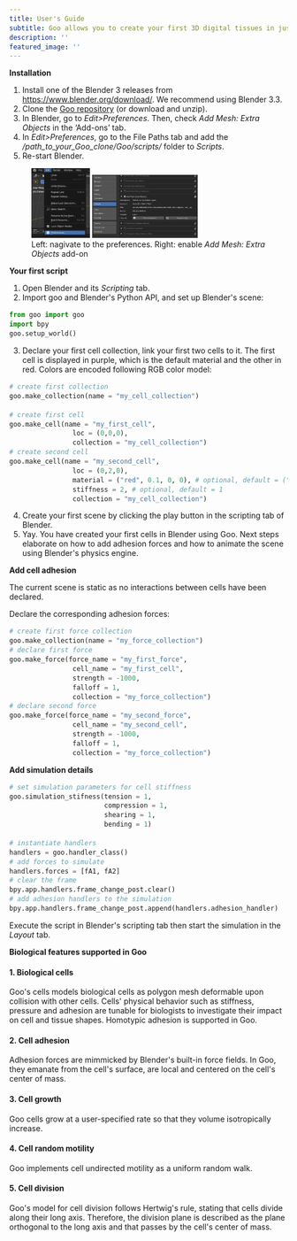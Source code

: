 ```yaml
---
title: User's Guide
subtitle: Goo allows you to create your first 3D digital tissues in just a few clicks.
description: ''
featured_image: ''
---
```


<b>Installation</b>

1. Install one of the Blender 3 releases from <a href="https://www.blender.org/download/">https://www.blender.org/download/</a>. We recommend using Blender 3.3.
2. Clone the <a href="https://github.com/smegason/Goo">Goo repository</a> (or download and unzip). 
3. In Blender, go to <i>Edit>Preferences</i>. Then, check <i>Add Mesh: Extra Objects</i> in the ‘Add-ons’ tab. 
4. In <i>Edit>Preferences</i>, go to the File Paths tab and add the <i>/path_to_your_Goo_clone/Goo/scripts/</i> folder to <i>Scripts</i>. 
5. Re-start Blender. 

<figure>
  <img src="images\demo\blender_edit_preferences.jpg" alt="" style="width:25%"> <img src="images\demo\blender_add_mesh.jpg" alt="" style="width:45%">
  <figcaption>Left: nagivate to the preferences. Right: enable <i> Add Mesh: Extra Objects</i> add-on </figcaption>
</figure>

<b>Your first script</b>

1. Open Blender and its <i>Scripting</i> tab. 
2. Import goo and Blender's Python API, and set up Blender's scene: 

```python
from goo import goo
import bpy
goo.setup_world() 

```

3. Declare your first cell collection, link your first two cells to it. The first cell is displayed in purple, which is the default material and the other in red. Colors are encoded following RGB color model: <br>

```python    
# create first collection
goo.make_collection(name = "my_cell_collection")

# create first cell
goo.make_cell(name = "my_first_cell", 
                loc = (0,0,0), 
                collection = "my_cell_collection")
# create second cell
goo.make_cell(name = "my_second_cell", 
                loc = (0,2,0), 
                material = ("red", 0.1, 0, 0), # optional, default = ("purple", 0.007, 0.021, 0.3)
                stiffness = 2, # optional, default = 1
                collection = "my_cell_collection")
```

4. Create your first scene by clicking the play button in the scripting tab of Blender. 
5. Yay. You have created your first cells in Blender using Goo. Next steps elaborate on how to add adhesion forces and how to animate the scene using Blender's physics engine. 

<b>Add cell adhesion</b>

The current scene is static as no interactions between cells have been declared. 

Declare the corresponding adhesion forces: 

```python
# create first force collection
goo.make_collection(name = "my_force_collection")           
# declare first force
goo.make_force(force_name = "my_first_force", 
                cell_name = "my_first_cell", 
                strength = -1000, 
                falloff = 1, 
                collection = "my_force_collection")
# declare second force
goo.make_force(force_name = "my_second_force", 
                cell_name = "my_second_cell",
                strength = -1000, 
                falloff = 1, 
                collection = "my_force_collection")
```

<b>Add simulation details</b>

```python
# set simulation parameters for cell stiffness
goo.simulation_stifness(tension = 1, 
                        compression = 1, 
                        shearing = 1, 
                        bending = 1)

# instantiate handlers
handlers = goo.handler_class()
# add forces to simulate
handlers.forces = [fA1, fA2]
# clear the frame
bpy.app.handlers.frame_change_post.clear()
# add adhesion handlers to the simulation
bpy.app.handlers.frame_change_post.append(handlers.adhesion_handler)
```

Execute the script in Blender's scripting tab then start the simulation in the <i>Layout</i> tab. 


<b>Biological features supported in Goo</b>

<h4>1. Biological cells </h4>
Goo's cells models biological cells as polygon mesh deformable upon collision with other cells. Cells' physical behavior such as stiffness, pressure and adhesion are tunable for biologists to investigate their impact on cell and tissue shapes. Homotypic adhesion is supported in Goo. 
<h4>2. Cell adhesion </h4>
Adhesion forces are mimmicked by Blender's built-in force fields. In Goo, they emanate from the cell's surface, are local and centered on the cell's center of mass. 
<h4>3. Cell growth </h4>
Goo cells grow at a user-specified rate so that they volume isotropically increase. 
<h4>4. Cell random motility</h4> 
Goo implements cell undirected motility as a uniform random walk. 
<h4>5. Cell division</h4> 
Goo's model for cell division follows Hertwig's rule, stating that cells divide along their long axis. Therefore, the division plane is described as the plane orthogonal to the long axis and that passes by the cell's center of mass. 